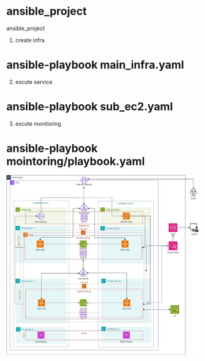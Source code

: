 # ansible_project
ansible_project

1. create infra
# ansible-playbook main_infra.yaml

2. excute service
# ansible-playbook sub_ec2.yaml

3. excute monitoring
# ansible-playbook mointoring/playbook.yaml


![alt text](image.png)